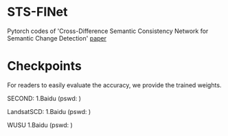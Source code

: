# STS-FINet
Pytorch codes of 'Cross-Difference Semantic Consistency Network for Semantic Change Detection' [paper](https://ieeexplore.ieee.org/document/10979855)
# Checkpoints
For readers to easily evaluate the accuracy, we provide the trained weights.

SECOND:
1.Baidu (pswd: )

LandsatSCD:
1.Baidu (pswd: )


WUSU
1.Baidu (pswd: )

